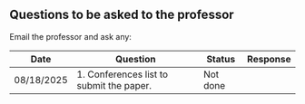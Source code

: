 ## Questions to be asked to  the professor
Email the professor and ask any:


| Date       | Question | Status                                             | Response                           |
|------------|-----|------------------------------------------------------|---------------------------------------------|
| 08/18/2025 |  1. Conferences list to submit the paper.  | Not done                                  |       